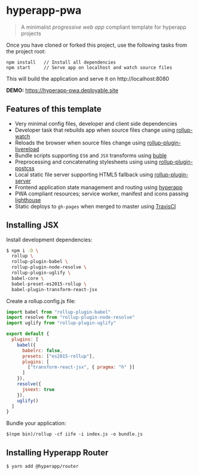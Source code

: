 # hyperapp-pwa
> A minimalist _progressive web app_ compliant template for hyperapp projects

Once you have cloned or forked this project, use the following tasks from the project root:

```
npm install   // Install all dependencies
npm start     // Serve app on localhost and watch source files
```

This will build the application and serve it on http://localhost:8080

**DEMO:** https://hyperapp-pwa.deployable.site

## Features of this template

- Very minimal config files, developer and client side dependencies
- Developer task that rebuilds app when source files change using [rollup-watch](https://www.npmjs.com/package/rollup-watch)
- Reloads the browser when source files change using [rollup-plugin-livereload](https://www.npmjs.com/package/rollup-plugin-livereload)
- Bundle scripts supporting `ES6` and `JSX` transforms using [buble](https://www.npmjs.com/package/buble)
- Preprocessing and concatenating stylesheets using using [rollup-plugin-postcss](https://www.npmjs.com/package/rollup-plugin-postcss)
- Local static file server supporting HTML5 fallback using [rollup-plugin-server](https://www.npmjs.com/package/rollup-plugin-server)
- Frontend application state management and routing using [hyperapp](https://www.npmjs.com/package/hyperapp)
- PWA compliant resources; service worker, manifest and icons passing [lighthouse](https://github.com/GoogleChrome/lighthouse)
- Static deploys to `gh-pages` when merged to master using [TravisCI](https://travis-ci.org/)


## Installing JSX


Install development dependencies:

```bash
$ npm i -D \
  rollup \
  rollup-plugin-babel \
  rollup-plugin-node-resolve \
  rollup-plugin-uglify \
  babel-core \
  babel-preset-es2015-rollup \
  babel-plugin-transform-react-jsx
```

Create a rollup.config.js file:

```javascript
import babel from "rollup-plugin-babel"
import resolve from "rollup-plugin-node-resolve"
import uglify from "rollup-plugin-uglify"

export default {
  plugins: [
    babel({
      babelrc: false,
      presets: ["es2015-rollup"],
      plugins: [
        ["transform-react-jsx", { pragma: "h" }]
      ]
    }),
    resolve({
      jsnext: true
    }),
    uglify()
  ]
}
```

Bundle your application:

```
$(npm bin)/rollup -cf iife -i index.js -o bundle.js
```

## Installing Hyperapp Router

```bash
$ yarn add @hyperapp/router
```